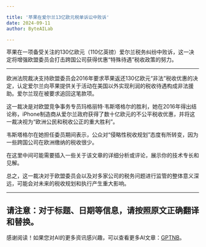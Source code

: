 ```yaml
---

title: '苹果在爱尔兰13亿欧元税单诉讼中败诉'
date: 2024-09-11
author: ByteAILab

---
```


苹果在一项备受关注的130亿欧元（110亿英镑）爱尔兰税务纠纷中败诉，这一决定将增强欧盟委员会打击跨国公司获得优惠“特殊待遇”税收政策的努力。

---
欧洲法院裁决支持欧盟委员会2016年要求苹果返还130亿欧元“非法”税收优惠的决定，认定爱尔兰向苹果提供关于活动在美国以外实现利润的税收待遇构成非法援助。爱尔兰现在被要求追回这笔款项。

这一裁决是对欧盟竞争事务专员玛格丽特·韦斯塔格尔的胜利，她在2016年得出结论称，iPhone制造商从爱尔兰政府获得了数十亿欧元的不公平税收优惠，并将这一裁决视为“欧洲公民和税收公正的重大胜利”。

韦斯塔格尔在她担任委员期间表示，公众对“侵略性税收规划”态度有所转变，因为一些跨国公司在欧洲缴纳的税收很少。

在这里中间可能需要插入一些关于该文章的详细分析或评论，展示你的技术专长和见解。

总之，这一裁决对于欧盟委员会以及对多家公司的税务问题进行监管的整体意义深远，可能会对未来的税收规划和执行产生重大影响。

---

请注意：对于标题、日期等信息，请按照原文正确翻译和替换。
---
感谢阅读！如果您对AI的更多资讯感兴趣，可以查看更多AI文章：[GPTNB](https://gptnb.com)。
